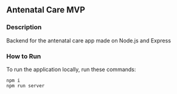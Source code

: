 ## Antenatal Care MVP

### Description

Backend for the antenatal care app made on Node.js and Express

### How to Run

To run the application locally, run these commands:

```
npm i
npm run server
```

